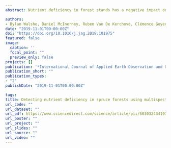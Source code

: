 ```yaml
---
abstract: Nutrient deficiency in forest stands has a negative impact on timber production. Although there are numerous studies investigating nutrient deficiency in forests using remote sensing, research has usually focused on extracting nutrient/pigment concentrations using hyperspectral imagery. Results of studies using this method of assessment are uncertain at the canopy level. This study proposes using freely available multispectral imagery to identify nutrient deficiency in commercially managed forest plantations. A classification map of nutrient deficient, healthy, and a third class, other, for State spruce forests in the Republic of Ireland was constructed using multispectral Sentinel 2 images from Spring and a Random Forest model. The forest area of interest (AOI) was Sitka spruce or Norway spruce plantations greater than 12 years old. Results showed that the overall accuracy was 89% and the associated Kappa Index of agreement was 79%. An unbiased area estimator was vital for an accurate estimate of the scale of nutrient deficiency, which concluded that 23% of the AOI was nutrient deficient. Early detection of nutrient deficiency is crucial to mitigate negative impacts on productivity so a time series analysis of the spectral response of healthy and nutrient deficient classes using Google Earth Engine's Landsat 5, 7, and 8 archive was carried out. A control of known nutrient deficient sites, as identified through foliar analysis, was used for comparison with the nutrient deficient and healthy training data. The spectral response showed a decrease through time for all of the foliar analysis and training data using the green (520–600 nm), red (630–690 nm), and SWIR spectra (1550–1700 nm) during Spring. This decreasing trend is due to the growth of foliage, with the difference in spectral response between nutrient deficient and healthy stands being attributed to the presence of chlorosis in stands suffering from nutrient deficiency. Spectral thresholds using digital numbers for nutrient deficient stands were identified for an operational optimum age cohort of between 10–12 years old which will be used for early detection.

authors:
- Dylan Walshe, Daniel McInerney, Ruben Van De Kerchove, Clémence Goyens, Preethi Balaji, Kenneth A. Byrne 
date: "2019-11-01T00:00:00Z"
doi: "https://doi.org/10.1016/j.jag.2019.101975"
featured: false
image:
  caption: ''
  focal_point: ""
  preview_only: false
projects: []
publication: '*International Journal of Applied Earth Observation and Geoinformation*'
publication_short: ""
publication_types:
- "2"
publishDate: "2019-11-01T00:00:00Z"

tags:
title: Detecting nutrient deficiency in spruce forests using multispectral satellite imagery
url_code: ""
url_dataset: ""
url_pdf: https://www.sciencedirect.com/science/article/pii/S030324341930443X/pdfft?md5=1b2b0dc7bf56190103c1d39635939a25&pid=1-s2.0-S030324341930443X-main.pdf
url_poster: ""
url_project: ""
url_slides: ""
url_source: ""
url_video: ""
---
```


